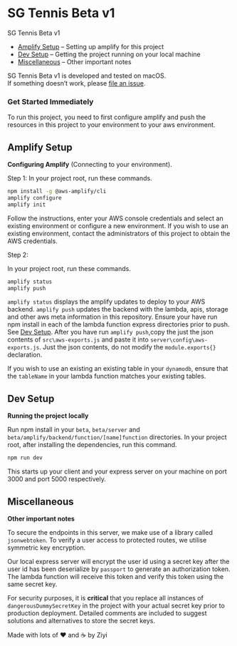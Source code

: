 # SG Tennis Beta v1

SG Tennis Beta v1

- [Amplify Setup](#amplify-setup) – Setting up amplify for this project
- [Dev Setup](#dev-setup) – Getting the project running on your local machine
- [Miscellaneous](#miscellaneous) – Other important notes

SG Tennis Beta v1 is developed and tested on macOS.<br>
If something doesn’t work, please [file an issue](https://github.com/alterz-co/beta/issues).<br>

### Get Started Immediately

To run this project, you need to first configure amplify and push the resources in this project to your 
environment to your aws environment.

## Amplify Setup

**Configuring Amplify** (Connecting to your environment). 

Step 1:
In your project root, run these commands.

```sh
npm install -g @aws-amplify/cli
amplify configure
amplify init
```

Follow the instructions, enter your AWS console credentials and select an existing environment or configure a new environment.
If you wish to use an existing environment, contact the administrators of this project to obtain the AWS credentials. 

Step 2:

In your project root, run these commands.

```sh
amplify status
amplify push
```
`amplify status` displays the amplify updates to deploy to your AWS backend. `amplify push` updates the backend
with the lambda, apis, storage and other aws meta information in this repository. 
Ensure your have run npm install in each of the lambda function express directories prior to push. See [Dev Setup](#dev-setup).
After you have run `amplify push`,copy the just the json contents of `src\aws-exports.js` and paste it into `server\config\aws-exports.js`.
Just the json contents, do not modify the `module.exports{}` declaration. 

If you wish to use an existing an existing table in your `dynamodb`, ensure that the `tableName` in your 
lambda function matches your existing tables. 

## Dev Setup

**Running the project locally**

Run npm install in your `beta`, `beta/server` and `beta/amplify/backend/function/[name]function` directories.
In your project root, after installing the dependencies, run this command.

```sh
npm run dev
```

This starts up your client and your express server on your machine on port 3000 and port 5000 respectively. 

## Miscellaneous

**Other important notes**

To secure the endpoints in this server, we make use of a library called `jsonwebtoken`. To verify a user 
access to protected routes, we utilise symmetric key encryption.

Our local express server will encrypt the user id using a secret key after the user id has been deserialize
by `passport` to generate an authorization token. The lambda function will receive this token and verify this 
token using the same secret key. 

For security purposes, it is **critical** that you replace all instances of `dangerousDummySecretKey` in the project with your 
actual secret key prior to production deployment. Detailed comments are included to suggest solutions and alternatives to store the secret keys.


Made with lots of ❤️ and ☕ by Ziyi
